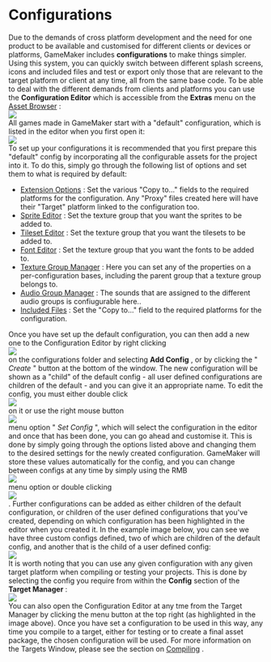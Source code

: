 # Configurations

Due to the demands of cross platform development and the need for one
product to be available and customised for different clients or devices
or platforms, GameMaker includes **configurations** to make things
simpler. Using this system, you can quickly switch between different
splash screens, icons and included files and test or export only those
that are relevant to the target platform or client at any time, all from
the same base code. To be able to deal with the different demands from
clients and platforms you can use the **Configuration Editor** which is
accessible from the **Extras** menu on the [Asset
Browser](../Introduction/The_Asset_Browser) :  
![](https://gms.magecorn.com/Manual/assets/Images/Settings/Configs_Open_Editor.png)  
All games made in GameMaker start with a "default" configuration, which
is listed in the editor when you first open it:  
![](https://gms.magecorn.com/Manual/assets/Images/Settings/Configs.png)  
To set up your configurations it is recommended that you first prepare
this "default" config by incorporating all the configurable assets for
the project into it. To do this, simply go through the following list of
options and set them to what is required by default:

-   [Extension Options](../The_Asset_Editors/Extensions) : Set the
    various "Copy to..." fields to the required platforms for the
    configuration. Any "Proxy" files created here will have their
    "Target" platform linked to the configuration too.
-   [Sprite Editor](../The_Asset_Editors/Sprites) : Set the texture
    group that you want the sprites to be added to.
-   [Tileset Editor](../The_Asset_Editors/Tile_Sets) : Set the
    texture group that you want the tilesets to be added to.
-   [Font Editor](../The_Asset_Editors/Fonts) : Set the texture
    group that you want the fonts to be added to.
-   [Texture Group Manager](Texture_Groups) : Here you can set any
    of the properties on a per-configuration bases, including the parent
    group that a texture group belongs to.
-   [Audio Group Manager](Audio_Groups) : The sounds that are
    assigned to the different audio groups is confiugurable here..
-   [Included Files](Included_Files) : Set the "Copy to..." field to
    the required platforms for the configuration.

Once you have set up the default configuration, you can then add a new
one to the Configuration Editor by right clicking  
![](https://gms.magecorn.com/Manual/assets/Images/Icons/Icon_RMB.png)  
on the configurations folder and selecting **Add Config** , or by
clicking the " *Create* " button at the bottom of the window. The new
configuration will be shown as a "child" of the default config - all
user defined configurations are children of the default - and you can
give it an appropriate name. To edit the config, you must either double
click  
![](https://gms.magecorn.com/Manual/assets/Images/Icons/Icon_LMB.png)  
on it or use the right mouse button  
![](https://gms.magecorn.com/Manual/assets/Images/Icons/Icon_RMB.png)  
menu option " *Set Config* ", which will select the configuration in the
editor and once that has been done, you can go ahead and customise it.
This is done by simply going through the options listed above and
changing them to the desired settings for the newly created
configuration. GameMaker will store these values automatically for the
config, and you can change between configs at any time by simply using
the RMB  
![](https://gms.magecorn.com/Manual/assets/Images/Icons/Icon_RMB.png)  
menu option or double clicking  
![](https://gms.magecorn.com/Manual/assets/Images/Icons/Icon_LMB.png)  
. Further configurations can be added as either children of the default
configuration, or children of the user defined configurations that
you've created, depending on which configuration has been highlighted in
the editor when you created it. In the example image below, you can see
we have three custom configs defined, two of which are children of the
default config, and another that is the child of a user defined
config:  
![](https://gms.magecorn.com/Manual/assets/Images/Settings/Configs_Children.png)  
It is worth noting that you can use any given configuration with any
given target platform when compiling or testing your projects. This is
done by selecting the config you require from within the **Config**
section of the **Target Manager** :  
![](https://gms.magecorn.com/Manual/assets/Images/Settings/Configs_TargetManager.png)  
You can also open the Configuration Editor at any tme from the Target
Manager by clicking the menu button at the top right (as highlighted in
the image above). Once you have set a configuration to be used in this
way, any time you compile to a target, either for testing or to create a
final asset package, the chosen configuration will be used. For more
information on the Targets Window, please see the section on
[Compiling](../Introduction/Compiling) .
